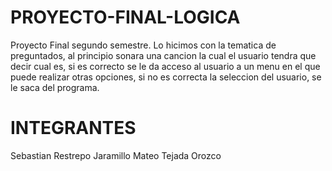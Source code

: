 # PROYECTO-FINAL-LOGICA
Proyecto Final segundo semestre.
Lo hicimos con la tematica de preguntados, al principio sonara una cancion la cual el usuario tendra que decir cual es, si es correcto se le da acceso al usuario a un menu en el que puede realizar otras opciones, si no es correcta la seleccion del usuario, se le saca del programa.
# INTEGRANTES
Sebastian Restrepo Jaramillo
Mateo Tejada Orozco
